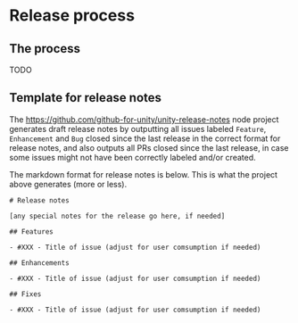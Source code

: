 # Release process

## The process

TODO

## Template for release notes

The https://github.com/github-for-unity/unity-release-notes node project generates draft release notes by outputting all issues labeled `Feature`, `Enhancement` and `Bug` closed since the last release in the correct format for release notes, and also outputs all PRs closed since the last release, in case some issues might not have been correctly labeled and/or created.

The markdown format for release notes is below. This is what the project above generates (more or less).

```
# Release notes

[any special notes for the release go here, if needed]

## Features

- #XXX - Title of issue (adjust for user comsumption if needed)

## Enhancements

- #XXX - Title of issue (adjust for user comsumption if needed)

## Fixes

- #XXX - Title of issue (adjust for user comsumption if needed)

```

